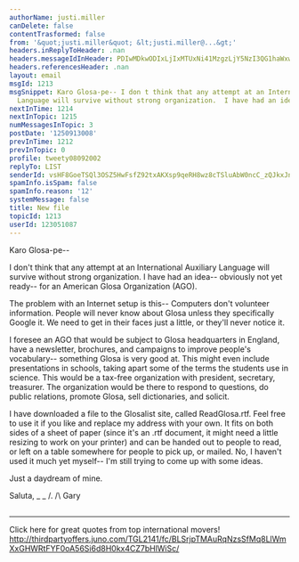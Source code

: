 ```yaml
---
authorName: justi.miller
canDelete: false
contentTrasformed: false
from: '&quot;justi.miller&quot; &lt;justi.miller@...&gt;'
headers.inReplyToHeader: .nan
headers.messageIdInHeader: PDIwMDkwODIxLjIxMTUxNi41MzgzLjY5NzI3QG1haWxwb3AwOC5kY2EudW50ZC5jb20+
headers.referencesHeader: .nan
layout: email
msgId: 1213
msgSnippet: Karo Glosa-pe-- I don t think that any attempt at an International Auxiliary
  Language will survive without strong organization.  I have had an idea-- obviously
nextInTime: 1214
nextInTopic: 1215
numMessagesInTopic: 3
postDate: '1250913008'
prevInTime: 1212
prevInTopic: 0
profile: tweety08092002
replyTo: LIST
senderId: vsHF8GoeTSQl3OSZ5HwFsfZ92txAKXsp9qeRH8wz8cTSluAbW0ncC_zQJkxJn_pTypzp_RE37h1AXfPrLPAhLfvCh8ljagIUU5dAq5w
spamInfo.isSpam: false
spamInfo.reason: '12'
systemMessage: false
title: New file
topicId: 1213
userId: 123051087
---
```


Karo Glosa-pe--

I don't think that any attempt at an International Auxiliary Language
will survive without strong organization.  I have had an idea-- obviously
not yet ready-- for an American Glosa Organization (AGO).

The problem with an Internet setup is this--  Computers don't volunteer
information.  People will never know about Glosa unless they specifically
Google it.  We need to get in their faces just a little, or they'll never
notice it.

I foresee an AGO that would be subject to Glosa headquarters in England,
have a newsletter, brochures, and campaigns to improve people's
vocabulary-- something Glosa is very good at.  This might even include
presentations in schools, taking apart some of the terms the students use
in science.  This would be a tax-free organization with president,
secretary, treasurer.  The organization would be there to respond to
questions, do public relations, promote Glosa, sell dictionaries, and
solicit.

I have downloaded a file to the Glosalist site, called ReadGlosa.rtf. 
Feel free to use it if you like and replace my address with your own.  It
fits on both sides of a sheet of paper (since it's an .rtf document, it
might need a little resizing to work on your printer) and can be handed
out to people to read, or left on a table somewhere for people to pick
up, or mailed.  No, I haven't used it much yet myself-- I'm still trying
to come up with some ideas.

Just a daydream of mine.

Saluta,
_ _
/.
/\   Gary
##
____________________________________________________________
Click here for great quotes from top international movers!
http://thirdpartyoffers.juno.com/TGL2141/fc/BLSrjpTMAuRqNzsSfMq8LlWmXxGHWRtFYF0oA56Si6d8H0kx4CZ7bHlWiSc/

